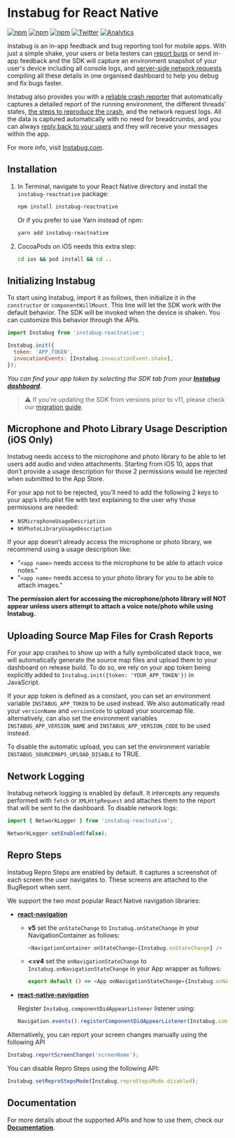 # Instabug for React Native

[![npm](https://img.shields.io/npm/v/instabug-reactnative.svg)](https://www.npmjs.com/package/instabug-reactnative)
[![npm](https://img.shields.io/npm/dt/instabug-reactnative.svg)](https://www.npmjs.com/package/instabug-reactnative)
[![npm](https://img.shields.io/npm/l/instabug-reactnative.svg)](https://github.com/Instabug/instabug-reactnative/blob/master/LICENSE)
[![Twitter](https://img.shields.io/badge/twitter-@Instabug-blue.svg)](https://twitter.com/Instabug)
[![Analytics](https://instabug-ga.appspot.com/UA-41982088-6/github/Instabug/instabug-reactnative?pixel)](https://instabug.com)

Instabug is an in-app feedback and bug reporting tool for mobile apps. With just a simple shake, your users or beta testers can [report bugs](https://instabug.com/bug-reporting) or send in-app feedback and the SDK will capture an environment snapshot of your user's device including all console logs, and [server-side network requests](https://instabug.com/network-logging) compiling all these details in one organised dashboard to help you debug and fix bugs faster.

Instabug also provides you with a [reliable crash reporter](https://instabug.com/crash-reporting) that automatically captures a detailed report of the running environment, the different threads’ states, [the steps to reproduce the crash](https://instabug.com/user-steps), and the network request logs. All the data is captured automatically with no need for breadcrumbs, and you can always [reply back to your users](https://instabug.com/in-app-chat) and they will receive your messages within the app.

For more info, visit [Instabug.com](https://www.instabug.com).

## Installation

1. In Terminal, navigate to your React Native directory and install the `instabug-reactnative` package:

   ```bash
   npm install instabug-reactnative
   ```

   Or if you prefer to use Yarn instead of npm:

   ```bash
   yarn add instabug-reactnative
   ```

2. CocoaPods on iOS needs this extra step:

   ```bash
   cd ios && pod install && cd ..
   ```

## Initializing Instabug

To start using Instabug, import it as follows, then initialize it in the `constructor` or `componentWillMount`. This line will let the SDK work with the default behavior. The SDK will be invoked when the device is shaken. You can customize this behavior through the APIs.

```javascript
import Instabug from 'instabug-reactnative';

Instabug.init({
  token: 'APP_TOKEN',
  invocationEvents: [Instabug.invocationEvent.shake],
});
```

_You can find your app token by selecting the SDK tab from your [**Instabug dashboard**](https://dashboard.instabug.com)._

> :warning: If you're updating the SDK from versions prior to v11, please check our [migration guide](https://docs.instabug.com/docs/react-native-migration-guide).

## Microphone and Photo Library Usage Description (iOS Only)

Instabug needs access to the microphone and photo library to be able to let users add audio and video attachments. Starting from iOS 10, apps that don’t provide a usage description for those 2 permissions would be rejected when submitted to the App Store.

For your app not to be rejected, you’ll need to add the following 2 keys to your app’s info.plist file with text explaining to the user why those permissions are needed:

- `NSMicrophoneUsageDescription`
- `NSPhotoLibraryUsageDescription`

If your app doesn’t already access the microphone or photo library, we recommend using a usage description like:

- "`<app name>` needs access to the microphone to be able to attach voice notes."
- "`<app name>` needs access to your photo library for you to be able to attach images."

**The permission alert for accessing the microphone/photo library will NOT appear unless users attempt to attach a voice note/photo while using Instabug.**

## Uploading Source Map Files for Crash Reports

For your app crashes to show up with a fully symbolicated stack trace, we will automatically generate the source map files and upload them to your dashboard on release build. To do so, we rely on your app token being explicitly added to `Instabug.init({token: 'YOUR_APP_TOKEN'})` in JavaScript.

If your app token is defined as a constant, you can set an environment variable `INSTABUG_APP_TOKEN` to be used instead.
We also automatically read your `versionName` and `versionCode` to upload your sourcemap file. alternatively, can also set the environment variables `INSTABUG_APP_VERSION_NAME` and `INSTABUG_APP_VERSION_CODE` to be used instead.

To disable the automatic upload, you can set the environment variable `INSTABUG_SOURCEMAPS_UPLOAD_DISABLE` to TRUE.

## Network Logging

Instabug network logging is enabled by default. It intercepts any requests performed with `fetch` or `XMLHttpRequest` and attaches them to the report that will be sent to the dashboard. To disable network logs:

```javascript
import { NetworkLogger } from 'instabug-reactnative';
```

```javascript
NetworkLogger.setEnabled(false);
```

## Repro Steps

Instabug Repro Steps are enabled by default. It captures a screenshot of each screen the user navigates to. These screens are attached to the BugReport when sent.

We support the two most popular React Native navigation libraries:

- **[react-navigation](https://github.com/react-navigation/react-navigation)**

  - **v5**
    set the `onStateChange` to `Instabug.onStateChange` in your NavigationContainer as follows:

    ```javascript
    <NavigationContainer onStateChange={Instabug.onStateChange} />
    ```

  - **<=v4**
    set the `onNavigationStateChange` to `Instabug.onNavigationStateChange` in your App wrapper as follows:

    ```javascript
    export default () => <App onNavigationStateChange={Instabug.onNavigationStateChange} />;
    ```

- **[react-native-navigation](https://github.com/wix/react-native-navigation)**

  Register `Instabug.componentDidAppearListener` listener using:

  ```javascript
  Navigation.events().registerComponentDidAppearListener(Instabug.componentDidAppearListener);
  ```

Alternatively, you can report your screen changes manually using the following API

```javascript
Instabug.reportScreenChange('screenName');
```

You can disable Repro Steps using the following API:

```javascript
Instabug.setReproStepsMode(Instabug.reproStepsMode.disabled);
```

## Documentation

For more details about the supported APIs and how to use them, check our [**Documentation**](https://docs.instabug.com/docs/react-native-overview).
